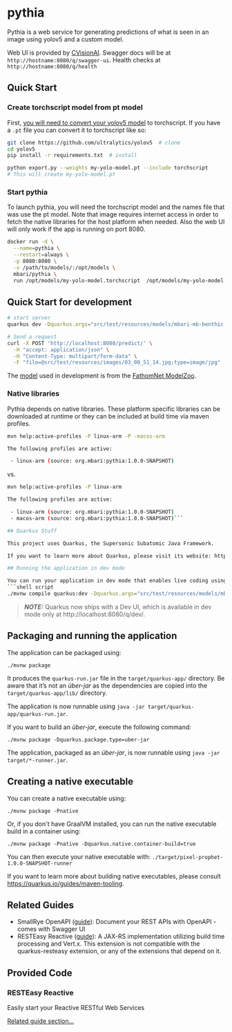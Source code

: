 # pythia

Pythia is a web service for generating predictions of what is seen in an image using yolov5 and a custom model.

Web UI is provided by [CVisionAI](https://www.cvisionai.com/). Swagger docs will be at `http://hostname:8080/q/swagger-ui`. Health checks at `http://hostname:8080/q/health`

## Quick Start

### Create torchscript model from pt model

First, [you will need to convert your yolov5 model](https://docs.djl.ai/docs/pytorch/how_to_convert_your_model_to_torchscript.html) to torchscript. If you have a `.pt` file you can convert it to torchscript like so:

```bash
git clone https://github.com/ultralytics/yolov5  # clone
cd yolov5
pip install -r requirements.txt  # install

python export.py --weights my-yolo-model.pt --include torchscript
# This will create my-yolo-model.pt
```

### Start pythia

To launch pythia, you will need the torchscript model and the names file that was use the pt model. Note that image requires internet access in order to fetch the native libraries for the host platform when needed. Also the web UI will only work if the app is running on port 8080.

```bash
docker run -d \
  --name=pythia \
  --restart=always \
  -p 8080:8080 \
  -v /path/to/models/:/opt/models \
  mbari/pythia \
  run /opt/models/my-yolo-model.torchscript  /opt/models/my-yolo-model.names
```

## Quick Start for development

```bash
# start server
quarkus dev -Dquarkus.args="src/test/resources/models/mbari-mb-benthic-33k.torchscript src/test/resources/models/mbari-mb-benthic-33k.names"

# Send a request
curl -X POST 'http://localhost:8080/predict/' \
  -H "accept: application/json" \
  -H "Content-Type: multipart/form-data" \
  -F "file=@src/test/resources/images/03_00_51_14.jpg;type=image/jpg"
```

The [model](https://doi.org/10.5281/zenodo.5539915) used in development is from the [FathomNet ModelZoo](https://github.com/fathomnet/models).

### Native libraries

Pythia depends on native libraries. These platform specific libraries can be downloaded at runtime or they can be included at build time via maven profiles.  

```bash
mvn help:active-profiles -P linux-arm -P -macos-arm

The following profiles are active:

 - linux-arm (source: org.mbari:pythia:1.0.0-SNAPSHOT)
```

vs.

```bash
mvn help:active-profiles -P linux-arm

The following profiles are active:

 - linux-arm (source: org.mbari:pythia:1.0.0-SNAPSHOT)
 - macos-arm (source: org.mbari:pythia:1.0.0-SNAPSHOT)```

## Quarkus Stuff

This project uses Quarkus, the Supersonic Subatomic Java Framework.

If you want to learn more about Quarkus, please visit its website: https://quarkus.io/ .

## Running the application in dev mode

You can run your application in dev mode that enables live coding using:
```shell script
./mvnw compile quarkus:dev -Dquarkus.args="src/test/resources/models/mbari-mb-benthic-33k.torchscript src/test/resources/models/mbari-mb-benthic-33k.names"
```

> **_NOTE:_**  Quarkus now ships with a Dev UI, which is available in dev mode only at http://localhost:8080/q/dev/.

## Packaging and running the application

The application can be packaged using:
```shell script
./mvnw package
```
It produces the `quarkus-run.jar` file in the `target/quarkus-app/` directory.
Be aware that it’s not an _über-jar_ as the dependencies are copied into the `target/quarkus-app/lib/` directory.

The application is now runnable using `java -jar target/quarkus-app/quarkus-run.jar`.

If you want to build an _über-jar_, execute the following command:
```shell script
./mvnw package -Dquarkus.package.type=uber-jar
```

The application, packaged as an _über-jar_, is now runnable using `java -jar target/*-runner.jar`.

## Creating a native executable

You can create a native executable using: 
```shell script
./mvnw package -Pnative
```

Or, if you don't have GraalVM installed, you can run the native executable build in a container using: 
```shell script
./mvnw package -Pnative -Dquarkus.native.container-build=true
```

You can then execute your native executable with: `./target/pixel-prophet-1.0.0-SNAPSHOT-runner`

If you want to learn more about building native executables, please consult https://quarkus.io/guides/maven-tooling.

## Related Guides

- SmallRye OpenAPI ([guide](https://quarkus.io/guides/openapi-swaggerui)): Document your REST APIs with OpenAPI - comes with Swagger UI
- RESTEasy Reactive ([guide](https://quarkus.io/guides/resteasy-reactive)): A JAX-RS implementation utilizing build time processing and Vert.x. This extension is not compatible with the quarkus-resteasy extension, or any of the extensions that depend on it.

## Provided Code

### RESTEasy Reactive

Easily start your Reactive RESTful Web Services

[Related guide section...](https://quarkus.io/guides/getting-started-reactive#reactive-jax-rs-resources)
